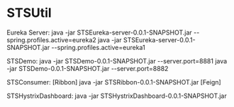# STSUtil

Eureka Server:
java -jar STSEureka-server-0.0.1-SNAPSHOT.jar --spring.profiles.active=eureka2
java -jar STSEureka-server-0.0.1-SNAPSHOT.jar --spring.profiles.active=eureka1

STSDemo:
java -jar STSDemo-0.0.1-SNAPSHOT.jar --server.port=8881
java -jar STSDemo-0.0.1-SNAPSHOT.jar --server.port=8882

STSConsumer:
[Ribbon]
java -jar STSRibbon-0.0.1-SNAPSHOT.jar
[Feign]

STSHystrixDashboard:
java -jar STSHystrixDashboard-0.0.1-SNAPSHOT.jar

